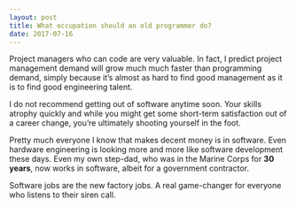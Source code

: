 ```yaml
---
layout: post
title: What occupation should an old programmer do?
date: 2017-07-16
---
```


<p>Project managers who can code are very valuable. In fact, I predict project management demand will grow much much faster than programming demand, simply because it’s almost as hard to find good management as it is to find good engineering talent.</p><p>I do not recommend getting out of software anytime soon. Your skills atrophy quickly and while you might get some short-term satisfaction out of a career change, you’re ultimately shooting yourself in the foot.</p><p>Pretty much everyone I know that makes decent money is in software. Even hardware engineering is looking more and more like software development these days. Even my own step-dad, who was in the Marine Corps for <b>30 years</b>, now works in software, albeit for a government contractor.</p><p>Software jobs are the new factory jobs. A real game-changer for everyone who listens to their siren call.</p>
